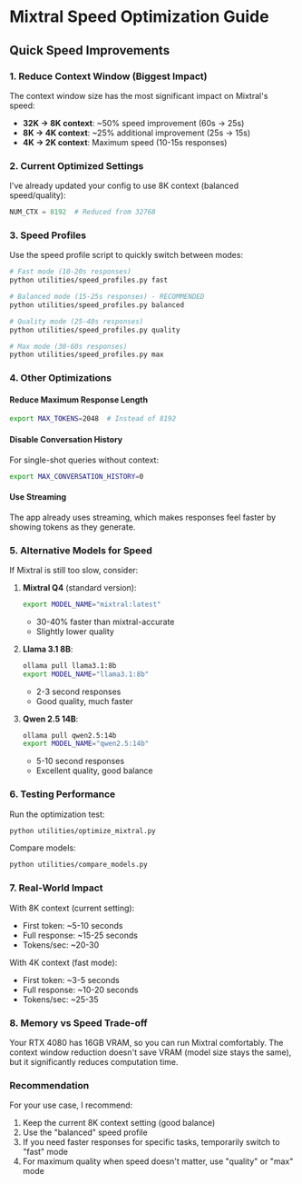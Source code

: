 # Mixtral Speed Optimization Guide

## Quick Speed Improvements

### 1. **Reduce Context Window** (Biggest Impact)
The context window size has the most significant impact on Mixtral's speed:

- **32K → 8K context**: ~50% speed improvement (60s → 25s)
- **8K → 4K context**: ~25% additional improvement (25s → 15s)
- **4K → 2K context**: Maximum speed (10-15s responses)

### 2. **Current Optimized Settings**
I've already updated your config to use 8K context (balanced speed/quality):
```python
NUM_CTX = 8192  # Reduced from 32768
```

### 3. **Speed Profiles**
Use the speed profile script to quickly switch between modes:

```bash
# Fast mode (10-20s responses)
python utilities/speed_profiles.py fast

# Balanced mode (15-25s responses) - RECOMMENDED
python utilities/speed_profiles.py balanced

# Quality mode (25-40s responses)
python utilities/speed_profiles.py quality

# Max mode (30-60s responses)
python utilities/speed_profiles.py max
```

### 4. **Other Optimizations**

#### Reduce Maximum Response Length
```bash
export MAX_TOKENS=2048  # Instead of 8192
```

#### Disable Conversation History
For single-shot queries without context:
```bash
export MAX_CONVERSATION_HISTORY=0
```

#### Use Streaming
The app already uses streaming, which makes responses feel faster by showing tokens as they generate.

### 5. **Alternative Models for Speed**

If Mixtral is still too slow, consider:

1. **Mixtral Q4** (standard version):
   ```bash
   export MODEL_NAME="mixtral:latest"
   ```
   - 30-40% faster than mixtral-accurate
   - Slightly lower quality

2. **Llama 3.1 8B**:
   ```bash
   ollama pull llama3.1:8b
   export MODEL_NAME="llama3.1:8b"
   ```
   - 2-3 second responses
   - Good quality, much faster

3. **Qwen 2.5 14B**:
   ```bash
   ollama pull qwen2.5:14b
   export MODEL_NAME="qwen2.5:14b"
   ```
   - 5-10 second responses
   - Excellent quality, good balance

### 6. **Testing Performance**

Run the optimization test:
```bash
python utilities/optimize_mixtral.py
```

Compare models:
```bash
python utilities/compare_models.py
```

### 7. **Real-World Impact**

With 8K context (current setting):
- First token: ~5-10 seconds
- Full response: ~15-25 seconds
- Tokens/sec: ~20-30

With 4K context (fast mode):
- First token: ~3-5 seconds
- Full response: ~10-20 seconds
- Tokens/sec: ~25-35

### 8. **Memory vs Speed Trade-off**

Your RTX 4080 has 16GB VRAM, so you can run Mixtral comfortably. The context window reduction doesn't save VRAM (model size stays the same), but it significantly reduces computation time.

### Recommendation

For your use case, I recommend:
1. Keep the current 8K context setting (good balance)
2. Use the "balanced" speed profile
3. If you need faster responses for specific tasks, temporarily switch to "fast" mode
4. For maximum quality when speed doesn't matter, use "quality" or "max" mode